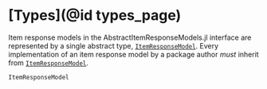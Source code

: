# [Types](@id types_page)

Item response models in the AbstractItemResponseModels.jl interface are represented by a single abstract type, [`ItemResponseModel`](@ref). Every implementation of an item response model by a package author *must* inherit from [`ItemResponseModel`](@ref).

```@docs; canonical=false
ItemResponseModel
```
